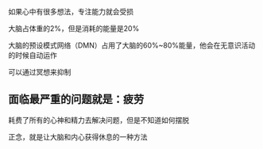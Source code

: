 如果心中有很多想法，专注能力就会受损

大脑占体重的2%，但是消耗的能量是20%

大脑的预设模式网络（DMN）占用了大脑的60%~80%能量，他会在无意识活动的时候自动运作

可以通过冥想来抑制


## 面临最严重的问题就是：疲劳

耗费了所有的心神和精力去解决问题，但是不知道如何摆脱

正念，就是让大脑和内心获得休息的一种方法
